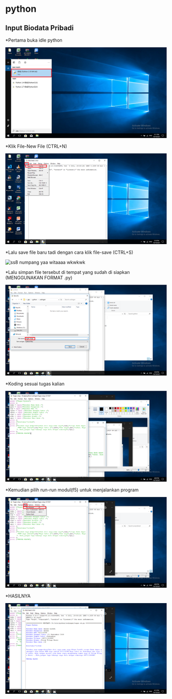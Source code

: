 # python
## Input Biodata Pribadi

*Pertama buka idle python

![Gambar 1](screenshoot/ss1.png)

*Klik File-New File (CTRL+N)

![Gambar 2](screenshoot/ss2.png)

*Lalu save file baru tadi dengan cara klik file-save (CTRL+S)

![ss8](https://user-images.githubusercontent.com/92609633/137893110-c20d7c54-f205-4492-bcde-af105114df9b.png) numpang yaa witaaaa wkwkwk

*Lalu simpan file tersebut di tempat yang sudah di siapkan (MENGGUNAKAN FORMAT .py)

![Gambar 4](screenshoot/ss4.png)

*Koding sesuai tugas kalian

![Gambar 5](screenshoot/ss5.png)

*Kemudian pilih run-run modul(f5) untuk menjalankan program

![Gambar 6](screenshoot/ss6.png)

*HASILNYA

![Gambar 7](screenshoot/ss7.png)
